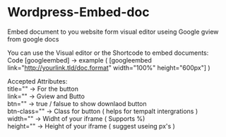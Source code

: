# Wordpress-Embed-doc
Embed document to you website form visual editor useing Google gview from google docs

You can use the Visual editor or the Shortcode to embed documents:<br>
  Code [googleembed] -> example ( [googleembed link="http://yourlink.tld/doc.format" width="100%" height="600px"] )<br>
  
Accepted Attributes: <br>
  title="" -> For the button	<br>
  link="" -> Gview and Butto	<br>
  btn="" -> true / falsue to show downlaod button <br>
  btn-class="" -> Class for button ( helps for tempalt intergrations )	<br>
  width="" -> Widht of your iframe ( Supports %)	<br>
  height="" -> Height of your iframe ( suggest useing px's ) <br>
	
  
